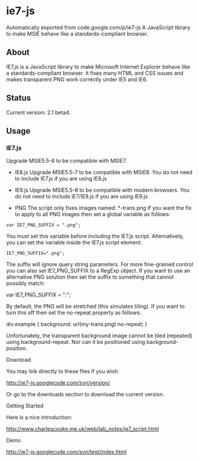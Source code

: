 # ie7-js
Automatically exported from code.google.com/p/ie7-js
A JavaScript library to make MSIE behave like a standards-compliant browser.

## About
IE7.js is a JavaScript library to make Microsoft Internet Explorer behave like a standards-compliant browser. It fixes many HTML and CSS issues and makes transparent PNG work correctly under IE5 and IE6.

## Status

Current version: 2.1 beta4.

## Usage

### IE7.js

Upgrade MSIE5.5-6 to be compatible with MSIE7.

* IE8.js
Upgrade MSIE5.5-7 to be compatible with MSIE8.
You do not need to include IE7.js if you are using IE8.js

* IE9.js
Upgrade MSIE5.5-8 to be compatible with modern browsers.
You do not need to include IE7/IE8.js if you are using IE9.js

* PNG
The script only fixes images named: *-trans.png
If you want the fix to apply to all PNG images then set a global variable as follows:

```
var IE7_PNG_SUFFIX = ".png";
```

You must set this variable before including the IE7.js script. Alternatively, you can set the variable inside the IE7.js script element:

```
IE7_PNG_SUFFIX=".png";
```

The suffix will ignore query string parameters. For more fine-grained control you can also set IE7_PNG_SUFFIX to a RegExp object. If you want to use an alternative PNG solution then set the suffix to something that cannot possibly match:

var IE7_PNG_SUFFIX = ":";

By default, the PNG will be stretched (this simulates tiling). If you want to turn this off then set the no-repeat property as follows:

div.example { background: url(my-trans.png) no-repeat; }

Unfortunately, the transparent background image cannot be tiled (repeated) using background-repeat. Nor can it be positioned using background-position.

Download

You may link directly to these files if you wish:

http://ie7-js.googlecode.com/svn/version/

Or go to the downloads section to download the current version.

Getting Started

Here is a nice introduction:

http://www.charlescooke.me.uk/web/lab_notes/ie7_script.html

Demo

http://ie7-js.googlecode.com/svn/test/index.html
